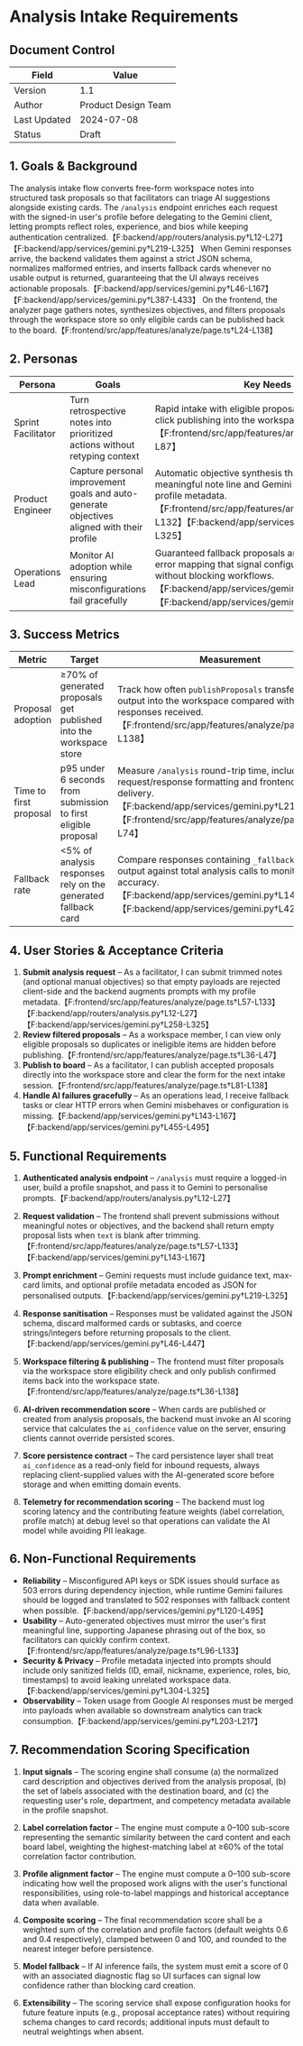 # Analysis Intake Requirements

## Document Control
| Field | Value |
| --- | --- |
| Version | 1.1 |
| Author | Product Design Team |
| Last Updated | 2024-07-08 |
| Status | Draft |

## 1. Goals & Background
The analysis intake flow converts free-form workspace notes into structured task proposals so that facilitators can triage AI suggestions alongside existing cards. The `/analysis` endpoint enriches each request with the signed-in user's profile before delegating to the Gemini client, letting prompts reflect roles, experience, and bios while keeping authentication centralized.【F:backend/app/routers/analysis.py†L12-L27】【F:backend/app/services/gemini.py†L219-L325】 When Gemini responses arrive, the backend validates them against a strict JSON schema, normalizes malformed entries, and inserts fallback cards whenever no usable output is returned, guaranteeing that the UI always receives actionable proposals.【F:backend/app/services/gemini.py†L46-L167】【F:backend/app/services/gemini.py†L387-L433】 On the frontend, the analyzer page gathers notes, synthesizes objectives, and filters proposals through the workspace store so only eligible cards can be published back to the board.【F:frontend/src/app/features/analyze/page.ts†L24-L138】

## 2. Personas
| Persona | Goals | Key Needs |
| --- | --- | --- |
| Sprint Facilitator | Turn retrospective notes into prioritized actions without retyping context | Rapid intake with eligible proposal filtering and one-click publishing into the workspace board.【F:frontend/src/app/features/analyze/page.ts†L36-L87】 |
| Product Engineer | Capture personal improvement goals and auto-generate objectives aligned with their profile | Automatic objective synthesis that reflects the first meaningful note line and Gemini prompts that mirror profile metadata.【F:frontend/src/app/features/analyze/page.ts†L53-L132】【F:backend/app/services/gemini.py†L258-L325】 |
| Operations Lead | Monitor AI adoption while ensuring misconfigurations fail gracefully | Guaranteed fallback proposals and HTTP 502/503 error mapping that signal configuration issues without blocking workflows.【F:backend/app/services/gemini.py†L143-L433】【F:backend/app/services/gemini.py†L480-L495】 |

## 3. Success Metrics
| Metric | Target | Measurement |
| --- | --- | --- |
| Proposal adoption | ≥70% of generated proposals get published into the workspace store | Track how often `publishProposals` transfers Gemini output into the workspace compared with analysis responses received.【F:frontend/src/app/features/analyze/page.ts†L36-L138】 |
| Time to first proposal | p95 under 6 seconds from submission to first eligible proposal | Measure `/analysis` round-trip time, including Gemini request/response formatting and frontend resource delivery.【F:backend/app/services/gemini.py†L219-L274】【F:frontend/src/app/features/analyze/page.ts†L30-L74】 |
| Fallback rate | <5% of analysis responses rely on the generated fallback card | Compare responses containing `_fallback_card` output against total analysis calls to monitor model accuracy.【F:backend/app/services/gemini.py†L143-L167】【F:backend/app/services/gemini.py†L428-L433】 |

## 4. User Stories & Acceptance Criteria
1. **Submit analysis request** – As a facilitator, I can submit trimmed notes (and optional manual objectives) so that empty payloads are rejected client-side and the backend augments prompts with my profile metadata.【F:frontend/src/app/features/analyze/page.ts†L57-L133】【F:backend/app/routers/analysis.py†L12-L27】【F:backend/app/services/gemini.py†L258-L325】
2. **Review filtered proposals** – As a workspace member, I can view only eligible proposals so duplicates or ineligible items are hidden before publishing.【F:frontend/src/app/features/analyze/page.ts†L36-L47】
3. **Publish to board** – As a facilitator, I can publish accepted proposals directly into the workspace store and clear the form for the next intake session.【F:frontend/src/app/features/analyze/page.ts†L81-L138】
4. **Handle AI failures gracefully** – As an operations lead, I receive fallback tasks or clear HTTP errors when Gemini misbehaves or configuration is missing.【F:backend/app/services/gemini.py†L143-L167】【F:backend/app/services/gemini.py†L455-L495】

## 5. Functional Requirements
1. **Authenticated analysis endpoint** – `/analysis` must require a logged-in user, build a profile snapshot, and pass it to Gemini to personalise prompts.【F:backend/app/routers/analysis.py†L12-L27】
2. **Request validation** – The frontend shall prevent submissions without meaningful notes or objectives, and the backend shall return empty proposal lists when `text` is blank after trimming.【F:frontend/src/app/features/analyze/page.ts†L57-L133】【F:backend/app/services/gemini.py†L143-L167】
3. **Prompt enrichment** – Gemini requests must include guidance text, max-card limits, and optional profile metadata encoded as JSON for personalised outputs.【F:backend/app/services/gemini.py†L219-L325】
4. **Response sanitisation** – Responses must be validated against the JSON schema, discard malformed cards or subtasks, and coerce strings/integers before returning proposals to the client.【F:backend/app/services/gemini.py†L46-L447】
5. **Workspace filtering & publishing** – The frontend must filter proposals via the workspace store eligibility check and only publish confirmed items back into the workspace state.【F:frontend/src/app/features/analyze/page.ts†L36-L138】

6. **AI-driven recommendation score** – When cards are published or created from analysis proposals, the backend must invoke an AI scoring service that calculates the `ai_confidence` value on the server, ensuring clients cannot override persisted scores.

7. **Score persistence contract** – The card persistence layer shall treat `ai_confidence` as a read-only field for inbound requests, always replacing client-supplied values with the AI-generated score before storage and when emitting domain events.

8. **Telemetry for recommendation scoring** – The backend must log scoring latency and the contributing feature weights (label correlation, profile match) at debug level so that operations can validate the AI model while avoiding PII leakage.

## 6. Non-Functional Requirements
- **Reliability** – Misconfigured API keys or SDK issues should surface as 503 errors during dependency injection, while runtime Gemini failures should be logged and translated to 502 responses with fallback content when possible.【F:backend/app/services/gemini.py†L120-L495】
- **Usability** – Auto-generated objectives must mirror the user's first meaningful line, supporting Japanese phrasing out of the box, so facilitators can quickly confirm context.【F:frontend/src/app/features/analyze/page.ts†L96-L133】
- **Security & Privacy** – Profile metadata injected into prompts should include only sanitized fields (ID, email, nickname, experience, roles, bio, timestamps) to avoid leaking unrelated workspace data.【F:backend/app/services/gemini.py†L304-L325】
- **Observability** – Token usage from Google AI responses must be merged into payloads when available so downstream analytics can track consumption.【F:backend/app/services/gemini.py†L203-L217】

## 7. Recommendation Scoring Specification

1. **Input signals** – The scoring engine shall consume (a) the normalized card description and objectives derived from the analysis proposal, (b) the set of labels associated with the destination board, and (c) the requesting user's role, department, and competency metadata available in the profile snapshot.

2. **Label correlation factor** – The engine must compute a 0–100 sub-score representing the semantic similarity between the card content and each board label, weighting the highest-matching label at ≥60% of the total correlation factor contribution.

3. **Profile alignment factor** – The engine must compute a 0–100 sub-score indicating how well the proposed work aligns with the user's functional responsibilities, using role-to-label mappings and historical acceptance data when available.

4. **Composite scoring** – The final recommendation score shall be a weighted sum of the correlation and profile factors (default weights 0.6 and 0.4 respectively), clamped between 0 and 100, and rounded to the nearest integer before persistence.

5. **Model fallback** – If AI inference fails, the system must emit a score of 0 with an associated diagnostic flag so UI surfaces can signal low confidence rather than blocking card creation.

6. **Extensibility** – The scoring service shall expose configuration hooks for future feature inputs (e.g., proposal acceptance rates) without requiring schema changes to card records; additional inputs must default to neutral weightings when absent.
